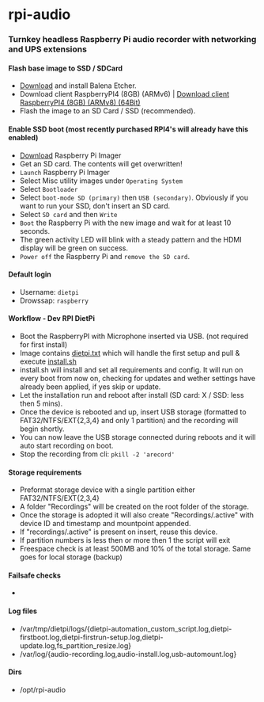 # rpi-audio
### Turnkey headless Raspberry Pi audio recorder with networking and UPS extensions 

#### Flash base image to SSD / SDCard
- [Download](https://www.balena.io/etcher/) and install Balena Etcher.
- Download client RaspberryPI4 (8GB) (ARMv6) | [Download client RaspberryPI4 (8GB) (ARMv8) (64Bit)](https://nextcloud.waaromzomoeilijk.nl/s/rkWaBseReC3pxNf)
- Flash the image to an SD Card / SSD (recommended).

#### Enable SSD boot (most recently purchased RPI4's will already have this enabled)
- [Download](https://www.raspberrypi.org/downloads) Raspberry Pi Imager 
- Get an SD card. The contents will get overwritten!
- `Launch` Raspberry Pi Imager
- Select Misc utility images under `Operating System`
- Select `Bootloader`
- Select `boot-mode SD (primary)` then `USB (secondary)`. Obviously if you want to run your SSD, don't insert an SD card.
- Select `SD card` and then `Write`
- `Boot` the Raspberry Pi with the new image and wait for at least 10 seconds.
- The green activity LED will blink with a steady pattern and the HDMI display will be green on success.
- `Power off` the Raspberry Pi and `remove the SD card`.

#### Default login
- Username: `dietpi`
- Drowssap: `raspberry`

#### Workflow - Dev RPI DietPi
- Boot the RaspberryPI with Microphone inserted via USB. (not required for first install)
- Image contains [dietpi.txt](https://github.com/WaaromZoMoeilijk/rpi-audio/blob/main/dietpi.txt) which will handle the first setup and pull & execute [install.sh](https://github.com/WaaromZoMoeilijk/rpi-audio/blob/main/install.sh) 
- install.sh will install and set all requirements and config. It will run on every boot from now on, checking for updates and wether settings have already been applied, if yes skip or update.
- Let the installation run and reboot after install (SD card: X / SSD: less then 5 mins).
- Once the device is rebooted and up, insert USB storage (formatted to FAT32/NTFS/EXT{2,3,4} and only 1 partition) and the recording will begin shortly.
- You can now leave the USB storage connected during reboots and it will auto start recording on boot.
- Stop the recording from cli: `pkill -2 'arecord'`

#### Storage requirements
- Preformat storage device with a single partition either FAT32/NTFS/EXT{2,3,4} 
- A folder "Recordings" will be created on the root folder of the storage.
- Once the storage is adopted it will also create "Recordings/.active" with device ID and timestamp and mountpoint appended.
- If "recordings/.active" is present on insert, reuse this device.
- If partition numbers is less then or more then 1 the script will exit
- Freespace check is at least 500MB and 10% of the total storage. Same goes for local storage (backup)

#### Failsafe checks
-

#### Log files
- /var/tmp/dietpi/logs/{dietpi-automation_custom_script.log,dietpi-firstboot.log,dietpi-firstrun-setup.log,dietpi-update.log,fs_partition_resize.log}
- /var/log/{audio-recording.log,audio-install.log,usb-automount.log}

#### Dirs
- /opt/rpi-audio
